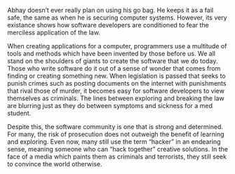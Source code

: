 Abhay doesn’t ever really plan on using his go bag. He keeps it as a fail safe,
the same as when he is securing computer systems. However, its very existance
shows how software developers are conditioned to fear the merciless application
of the law.

When creating applications for a computer, programmers use a multitude of tools
and methods which have been invented by those  before us. We all stand on the
shoulders of giants to create the software that we do today. Those who write
software do it out of a sense of wonder that comes from finding or creating
something new. When legislation is passed that seeks to punish crimes such as
posting documents on the internet with punishments that rival those of murder,
it becomes easy for software developers to view themselves as criminals. The
lines between exploring and breaking the law are blurring just as they do
between symptoms and sickness for a med student.

Despite this, the software community is one that is strong and determined. For
many, the risk of prosecution does not outweigh the benefit of learning and
exploring. Even now, many still use the term “hacker” in an endearing sense,
meaning someone who can “hack together” creative solutions. In the face of a
media which paints them as criminals and terrorists, they still seek to convince
the world otherwise.
